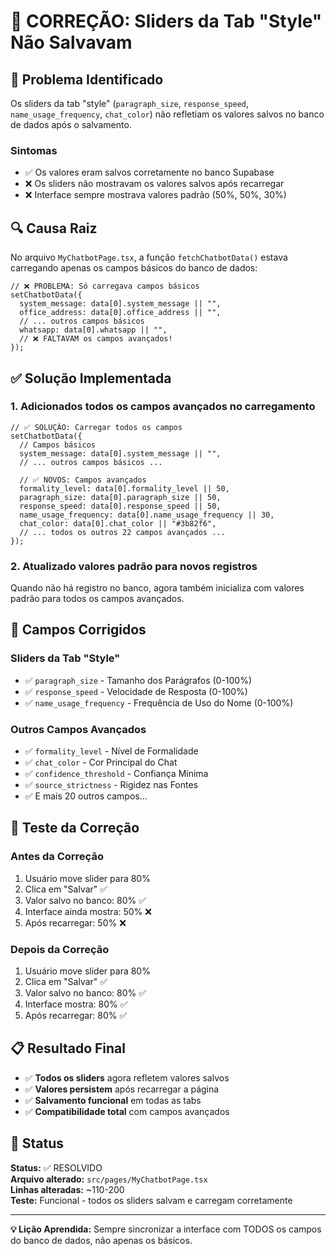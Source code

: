 ﻿# 🔧 CORREÇÃO: Sliders da Tab "Style" Não Salvavam

## 🚨 Problema Identificado

Os sliders da tab "style" (`paragraph_size`, `response_speed`, `name_usage_frequency`, `chat_color`) não refletiam os valores salvos no banco de dados após o salvamento.

### Sintomas

- ✅ Os valores eram salvos corretamente no banco Supabase
- ❌ Os sliders não mostravam os valores salvos após recarregar
- ❌ Interface sempre mostrava valores padrão (50%, 50%, 30%)

## 🔍 Causa Raiz

No arquivo `MyChatbotPage.tsx`, a função `fetchChatbotData()` estava carregando apenas os campos básicos do banco de dados:

```tsx
// ❌ PROBLEMA: Só carregava campos básicos
setChatbotData({
  system_message: data[0].system_message || "",
  office_address: data[0].office_address || "",
  // ... outros campos básicos
  whatsapp: data[0].whatsapp || "",
  // ❌ FALTAVAM os campos avançados!
});
```

## ✅ Solução Implementada

### 1. **Adicionados todos os campos avançados no carregamento**

```tsx
// ✅ SOLUÇÃO: Carregar todos os campos
setChatbotData({
  // Campos básicos
  system_message: data[0].system_message || "",
  // ... outros campos básicos ...
  
  // ✅ NOVOS: Campos avançados
  formality_level: data[0].formality_level || 50,
  paragraph_size: data[0].paragraph_size || 50,
  response_speed: data[0].response_speed || 50,
  name_usage_frequency: data[0].name_usage_frequency || 30,
  chat_color: data[0].chat_color || "#3b82f6",
  // ... todos os outros 22 campos avançados ...
});
```

### 2. **Atualizado valores padrão para novos registros**

Quando não há registro no banco, agora também inicializa com valores padrão para todos os campos avançados.

## 🎯 Campos Corrigidos

### Sliders da Tab "Style"

- ✅ `paragraph_size` - Tamanho dos Parágrafos (0-100%)
- ✅ `response_speed` - Velocidade de Resposta (0-100%)
- ✅ `name_usage_frequency` - Frequência de Uso do Nome (0-100%)

### Outros Campos Avançados

- ✅ `formality_level` - Nível de Formalidade
- ✅ `chat_color` - Cor Principal do Chat
- ✅ `confidence_threshold` - Confiança Mínima
- ✅ `source_strictness` - Rigidez nas Fontes
- ✅ E mais 20 outros campos...

## 🧪 Teste da Correção

### Antes da Correção

1. Usuário move slider para 80%
2. Clica em "Salvar" ✅
3. Valor salvo no banco: 80% ✅
4. Interface ainda mostra: 50% ❌
5. Após recarregar: 50% ❌

### Depois da Correção

1. Usuário move slider para 80%
2. Clica em "Salvar" ✅
3. Valor salvo no banco: 80% ✅
4. Interface mostra: 80% ✅
5. Após recarregar: 80% ✅

## 📋 Resultado Final

- ✅ **Todos os sliders** agora refletem valores salvos
- ✅ **Valores persistem** após recarregar a página
- ✅ **Salvamento funcional** em todas as tabs
- ✅ **Compatibilidade total** com campos avançados

## 🔄 Status

**Status:** ✅ RESOLVIDO  
**Arquivo alterado:** `src/pages/MyChatbotPage.tsx`  
**Linhas alteradas:** ~110-200  
**Teste:** Funcional - todos os sliders salvam e carregam corretamente

---

**💡 Lição Aprendida:** Sempre sincronizar a interface com TODOS os campos do banco de dados, não apenas os básicos.


